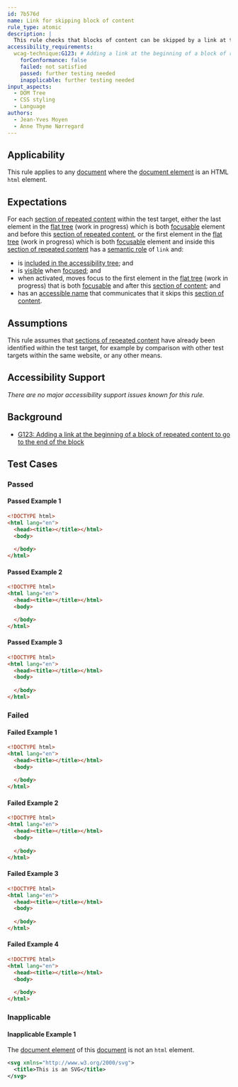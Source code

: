 ```yaml
---
id: 7b576d
name: Link for skipping block of content
rule_type: atomic
description: |
  This rule checks that blocks of content can be skipped by a link at their beginning
accessibility_requirements:
  wcag-technique:G123: # Adding a link at the beginning of a block of repeated content to go to the end of the block
    forConformance: false
    failed: not satisfied
    passed: further testing needed
    inapplicable: further testing needed
input_aspects:
  - DOM Tree
  - CSS styling
  - Language
authors:
  - Jean-Yves Moyen
  - Anne Thyme Nørregard
---
```


## Applicability

This rule applies to any [document](#https://dom.spec.whatwg.org/#concept-document) where the [document element](#https://dom.spec.whatwg.org/#document-element) is an HTML `html` element.

## Expectations

For each [section of repeated content](#repeated-content) within the test target, either the last element in the [flat tree](https://drafts.csswg.org/css-scoping/#flat-tree) (work in progress) which is both [focusable](#focusable) element and before this [section of repeated content](#repeated-content), or the first element in the [flat tree](https://drafts.csswg.org/css-scoping/#flat-tree) (work in progress) which is both [focusable](#focusable) element and inside this [section of repeated content](#repeated-content) has a [semantic role](#semantic-role) of `link` and:
- is [included in the accessibility tree](#included-in-the-accessibility-tree); and
- is [visible](#visible) when [focused](#focused); and
- when activated, moves focus to the first element in the [flat tree](https://drafts.csswg.org/css-scoping/#flat-tree) (work in progress) that is both [focusable](#focusable) and after this [section of content](#section-of-content); and
- has an [accessible name](#accessible-name) that communicates that it skips this [section of content](#section-of-content).

## Assumptions

This rule assumes that [sections of repeated content](#repeated-content) have already been identified within the test target, for example by comparison with other test targets within the same website, or any other means.

## Accessibility Support

_There are no major accessibility support issues known for this rule._

## Background

- [G123: Adding a link at the beginning of a block of repeated content to go to the end of the block](https://www.w3.org/WAI/WCAG21/Techniques/general/G123)

## Test Cases

### Passed

#### Passed Example 1

```html
<!DOCTYPE html>
<html lang="en">
  <head><title></title></html>
  <body>
  
  </body>
</html>
```

#### Passed Example 2

```html
<!DOCTYPE html>
<html lang="en">
  <head><title></title></html>
  <body>

  </body>
</html>
```

#### Passed Example 3

```html
<!DOCTYPE html>
<html lang="en">
  <head><title></title></html>
  <body>
  
  </body>
</html>
```

### Failed

#### Failed Example 1

```html
<!DOCTYPE html>
<html lang="en">
  <head><title></title></html>
  <body>
  
  </body>
</html>
```

#### Failed Example 2

```html
<!DOCTYPE html>
<html lang="en">
  <head><title></title></html>
  <body>
  
  </body>
</html>
```

#### Failed Example 3

```html
<!DOCTYPE html>
<html lang="en">
  <head><title></title></html>
  <body>
  
  </body>
</html>
```

#### Failed Example 4

```html
<!DOCTYPE html>
<html lang="en">
  <head><title></title></html>
  <body>
  
  </body>
</html>
```

### Inapplicable

#### Inapplicable Example 1

The [document element](#https://dom.spec.whatwg.org/#document-element) of this [document](#https://dom.spec.whatwg.org/#concept-document) is not an `html` element.

```svg
<svg xmlns="http://www.w3.org/2000/svg">
  <title>This is an SVG</title>
</svg>
```

